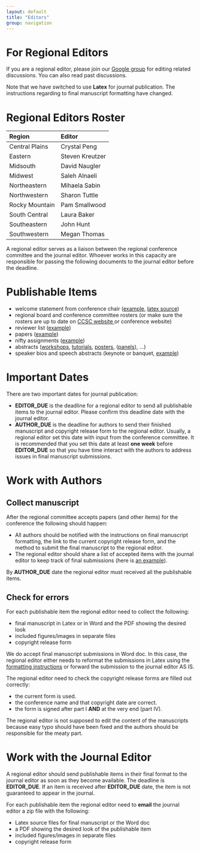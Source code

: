 ```yaml
---
layout: default
title: "Editors"
group: navigation
---
```

# For Regional Editors
If you are a regional editor, please join our [Google group](https://groups.google.com/forum/#!forum/ccsc-editors) for editing related
discussions. You can also read past discussions.

Note that we have switched to use __Latex__ for journal publication.
The instructions regarding to final manuscript formatting have changed.

# Regional Editors Roster

| Region | Editor |
|:-------|:-------|
| Central Plains | Crystal Peng |
| Eastern | Steven Kreutzer |
| Midsouth | David Naugler |
| Midwest | Saleh Alnaeli |
| Northeastern | Mihaela Sabin |
| Northwestern | Sharon Tuttle |
| Rocky Mountain | Pam Smallwood |
| South Central | Laura Baker |
| Southeastern | John Hunt |
| Southwestern | Megan Thomas |

A regional editor serves as a liaison between the regional conference committee
and the journal editor. Whoever works in this capacity are responsible for
passing the following documents to the journal editor before the deadline.

# Publishable Items
* welcome statement from conference chair ([example](samples/welcome.pdf), [latex source](samples/welcome.tex))
* regional board and conference committee rosters (or make sure the rosters are
up to date on [CCSC website ](http://www.ccsc.org/regions/) or conference website)
* reviewer list ([example](samples/reviewers.txt))
* papers ([example](samples/paper.pdf))
* nifty assignments ([example](samples/nifty.pdf))
* abstracts ([workshops](samples/workshop_abstract.pdf),
  [tutorials](samples/tutorial_abstract.pdf),
  [posters](samples/poster_abstract.pdf), ([panels](samples/panel.pdf)), ...)
* speaker bios and speech abstracts (keynote or banquet,
  [example](samples/speech_abstract.pdf))

# Important Dates
There are two important dates for journal publication:
- __EDITOR_DUE__ is the deadline for a regional editor to send all
publishable items to the journal editor. Please confirm this deadline date with
the journal editor.
- __AUTHOR_DUE__ is the deadline for authors to send their finished manuscript
and copyright release form to the regional editor. Usually, a regional editor
set this date with input from the conference committee. It is recommended that
you set this date at least __one week__ before __EDITOR_DUE__ so that you have time
interact with the authors to address issues in final manuscript submissions.

# Work with Authors
## Collect manuscript
After the regional committee accepts papers (and other items) for the
conference the following should happen:
* All authors should be notified with the instructions on final manuscript
formatting, the link to the current copyright release form, and the method to
submit the final manuscript to the regional editor.
* The regional editor should share a list of accepted items with the journal
editor to keep track of final submissions (here is
[an example](https://docs.google.com/spreadsheets/d/1hxodui1yzcsJGt2iDZrRXYK9hmTV9hoQ3N2pl3OQFvA/edit?usp=sharing)).

By __AUTHOR_DUE__ date the regional editor must received all the publishable
items.

## Check for errors
For each publishable item the regional editor need to collect the following:
- final manuscript in Latex or in Word and the PDF showing the desired look
- included figures/images in separate files
- copyright release form

We do accept final manuscript submissions in Word doc. In this case,
the regional editor either needs to reformat the submissions in Latex using
the [formatting instructions](https://github.com/lubaochuan/ccsc-editor) or
forward the submission to the journal editor AS IS.

The regional editor need to check the copyright release forms are filled out
correctly:
- the current form is used.
- the conference name and that copyright date are correct.
- the form is signed after part I __AND__ at the very end (part IV).

The regional editor is not supposed to edit the content of the manuscripts
because easy typo should have been fixed and the authors should be responsible
for the meaty part.

# Work with the Journal Editor
A regional editor should send publishable items in their final
format to the journal editor as soon as they become available. The deadline
is __EDITOR_DUE__. If an item is received after __EDITOR_DUE__ date, the item
is not guaranteed to appear in the journal.

For each publishable item the regional editor need to __email__ the journal
editor a zip file with the following:
- Latex source files for final manuscript or the Word doc
- a PDF showing the desired look of the publishable item
- included figures/images in separate files
- copyright release form
